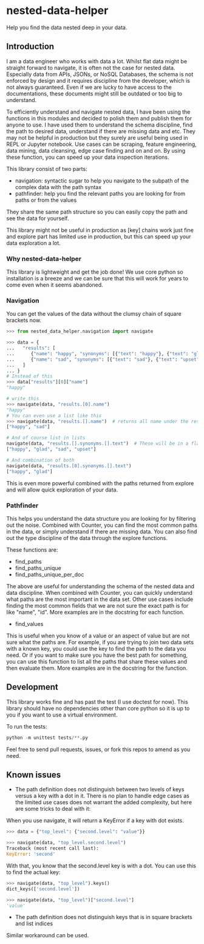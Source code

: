 # nested-data-helper
Help you find the data nested deep in your data.

## Introduction

I am a data engineer who works with data a lot. Whilst flat data might be straight forward to navigate, it is often not the case for nested data. Especially data from APIs, JSONs, or NoSQL Databases, the schema is not enforced by design and it requires discipline from the developer, which is not always guaranteed. Even if we are lucky to have access to the documentations, these documents might still be outdated or too big to understand. 

To efficiently understand and navigate nested data, I have been using the functions in this modules and decided to polish them and publish them for anyone to use. I have used them to understand the schema discipline, find the path to desired data, understand if there are missing data and etc. They may not be helpful in production but they surely are useful being used in REPL or Jupyter notebook. Use cases can be scraping, feature engineering, data mining, data cleansing, edge case finding and on and on. By using these function, you can speed up your data inspection iterations.

This library consist of two parts:
- navigation: syntactic sugar to help you navigate to the subpath of the complex data with the path syntax
- pathfinder: help you find the relevant paths you are looking for from paths or from the values

They share the same path structure so you can easily copy the path and see the data for yourself.

This library might not be useful in production as [key] chains work just fine and explore part has limited use in production, but this can speed up your data exploration a lot.


### Why nested-data-helper

This library is lightweight and get the job done! We use core python so installation is a breeze and we can be sure that this will work for years to come even when it seems abandoned.

### Navigation

You can get the values of the data without the clumsy chain of square brackets now.
``` python
>>> from nested_data_helper.navigation import navigate

>>> data = {
...   "results": [
...      {"name": "happy", "synonyms": [{"text": "happy"}, {"text": "glad"}]},
...      {"name": "sad", "synonyms": [{"text": "sad"}, {"text": "upset"}]},
...   ]
... }
# Instead of this
>>> data["results"][0]["name"]
"happy"

# write this
>>> navigate(data, "results.[0].name")
"happy"
# You can even use a list like this
>>> navigate(data, "results.[].name")  # returns all name under the results list
["happy", "sad"]

# And of course list in lists
navigate(data, "results.[].synonyms.[].text")  # These will be in a flat structure
["happy", "glad", "sad", "upset"]

# And combination of both
navigate(data, "results.[0].synonyms.[].text")
["happy", "glad"]
```

This is even more powerful combined with the paths returned from explore and will allow quick exploration of your data.


### Pathfinder

This helps you understand the data structure you are looking for by filtering out the noise. Combined with Counter, you can find the most common paths in the data, or simply understand if there are missing data. You can also find out the type discipline of the data through the explore functions.

These functions are:
- find_paths
- find_paths_unique
- find_paths_unique_per_doc

The above are useful for understanding the schema of the nested data and data discipline. When combined with Counter, you can quickly understand what paths are the most important in the data set. Other use cases include finding the most common fields that we are not sure the exact path is for like "name", "id". More examples are in the docstring for each function.

- find_values

This is useful when you know of a value or an aspect of value but are not sure what the paths are. For example, if you are trying to join two data sets with a known key, you could use the key to find the path to the data you need. Or if you want to make sure you have the best path for something, you can use this function to list all the paths that share these values and then evaluate them. More examples are in the docstring for the function.


## Development
This library works fine and has past the test (I use doctest for now). This library should have no dependencies other than core python so it is up to you if you want to use a virtual environment. 

To run the tests: 
``` python
python -m unittest tests/**.py
```

Feel free to send pull requests, issues, or fork this repos to amend as you need.


## Known issues
- The path definition does not distinguish between two levels of keys versus a key with a dot in it. There is no plan to handle edge cases as the limited use cases does not warrant the added complexity, but here are some tricks to deal with it:

When you use navigate, it will return a KeyError if a key with dot exists.

``` python
>>> data = {"top_level": {"second.level": "value"}}

>>> navigate(data, "top_level.second.level")
Traceback (most recent call last):
KeyError: 'second'
```

With that, you know that the second.level key is with a dot. You can use this to find the actual key:

``` python
>>> navigate(data, "top_level").keys()
dict_keys(['second.level'])

>>> navigate(data, "top_level")["second.level"]
'value'
```

- The path definition does not distinguish keys that is in square brackets and list indices

Similar workaround can be used.
